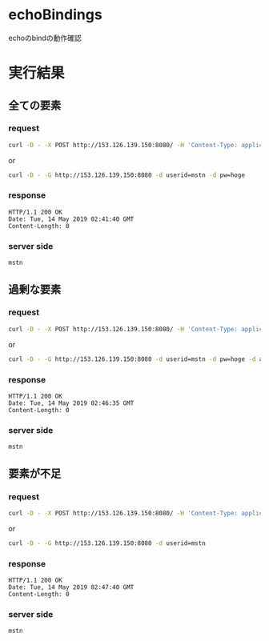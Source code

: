 # echoBindings

echoのbindの動作確認

# 実行結果

## 全ての要素

### request

```bash
curl -D - -X POST http://153.126.139.150:8080/ -H 'Content-Type: application/json' -d '{"userid":"mstn","pw":"hoge"}'
```

or

```bash
curl -D - -G http://153.126.139.150:8080 -d userid=mstn -d pw=hoge
```

### response

```text
HTTP/1.1 200 OK
Date: Tue, 14 May 2019 02:41:40 GMT
Content-Length: 0
```

### server side

```text
mstn
```

## 過剰な要素

### request

```bash
curl -D - -X POST http://153.126.139.150:8080/ -H 'Content-Type: application/json' -d '{"userid":"mstn","pw":"hoge", "auth_code":"hoge"}'
```
or

```bash
curl -D - -G http://153.126.139.150:8080 -d userid=mstn -d pw=hoge -d auth_code=hoge
```

### response

```text
HTTP/1.1 200 OK
Date: Tue, 14 May 2019 02:46:35 GMT
Content-Length: 0
```

### server side

```text
mstn
```

## 要素が不足

### request

```bash
curl -D - -X POST http://153.126.139.150:8080/ -H 'Content-Type: application/json' -d '{"userid":"mstn"}'
```

or

```bash
curl -D - -G http://153.126.139.150:8080 -d userid=mstn
```

### response

```text
HTTP/1.1 200 OK
Date: Tue, 14 May 2019 02:47:40 GMT
Content-Length: 0
```

### server side

```text
mstn
```
